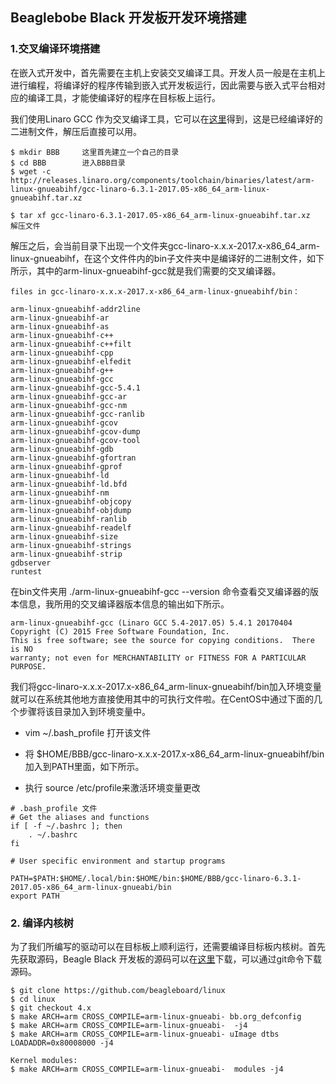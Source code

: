 ## Beaglebobe Black 开发板开发环境搭建

### 1.交叉编译环境搭建

在嵌入式开发中，首先需要在主机上安装交叉编译工具。开发人员一般是在主机上进行编程，将编译好的程序传输到嵌入式开发板运行，因此需要与嵌入式平台相对应的编译工具，才能使编译好的程序在目标板上运行。

我们使用Linaro GCC 作为交叉编译工具，它可以在[这里](http://releases.linaro.org/components/toolchain/binaries/latest/arm-linux-gnueabihf/)得到，这是已经编译好的二进制文件，解压后直接可以用。

```
$ mkdir BBB     这里首先建立一个自己的目录
$ cd BBB		进入BBB目录
$ wget -c http://releases.linaro.org/components/toolchain/binaries/latest/arm-linux-gnueabihf/gcc-linaro-6.3.1-2017.05-x86_64_arm-linux-gnueabihf.tar.xz

$ tar xf gcc-linaro-6.3.1-2017.05-x86_64_arm-linux-gnueabihf.tar.xz	  解压文件
```

解压之后，会当前目录下出现一个文件夹gcc-linaro-x.x.x-2017.x-x86_64_arm-linux-gnueabihf，在这个文件件内的bin子文件夹中是编译好的二进制文件，如下所示，其中的arm-linux-gnueabihf-gcc就是我们需要的交叉编译器。

```
files in gcc-linaro-x.x.x-2017.x-x86_64_arm-linux-gnueabihf/bin：

arm-linux-gnueabihf-addr2line
arm-linux-gnueabihf-ar
arm-linux-gnueabihf-as
arm-linux-gnueabihf-c++
arm-linux-gnueabihf-c++filt
arm-linux-gnueabihf-cpp
arm-linux-gnueabihf-elfedit
arm-linux-gnueabihf-g++
arm-linux-gnueabihf-gcc
arm-linux-gnueabihf-gcc-5.4.1
arm-linux-gnueabihf-gcc-ar
arm-linux-gnueabihf-gcc-nm
arm-linux-gnueabihf-gcc-ranlib
arm-linux-gnueabihf-gcov
arm-linux-gnueabihf-gcov-dump
arm-linux-gnueabihf-gcov-tool
arm-linux-gnueabihf-gdb
arm-linux-gnueabihf-gfortran
arm-linux-gnueabihf-gprof
arm-linux-gnueabihf-ld
arm-linux-gnueabihf-ld.bfd
arm-linux-gnueabihf-nm
arm-linux-gnueabihf-objcopy
arm-linux-gnueabihf-objdump
arm-linux-gnueabihf-ranlib
arm-linux-gnueabihf-readelf
arm-linux-gnueabihf-size
arm-linux-gnueabihf-strings
arm-linux-gnueabihf-strip
gdbserver
runtest
```

在bin文件夹用 ./arm-linux-gnueabihf-gcc --version 命令查看交叉编译器的版本信息，我所用的交叉编译器版本信息的输出如下所示。

```
arm-linux-gnueabihf-gcc (Linaro GCC 5.4-2017.05) 5.4.1 20170404
Copyright (C) 2015 Free Software Foundation, Inc.
This is free software; see the source for copying conditions.  There is NO
warranty; not even for MERCHANTABILITY or FITNESS FOR A PARTICULAR PURPOSE.

```

我们将gcc-linaro-x.x.x-2017.x-x86_64_arm-linux-gnueabihf/bin加入环境变量就可以在系统其他地方直接使用其中的可执行文件啦。在CentOS中通过下面的几个步骤将该目录加入到环境变量中。

- vim ~/.bash_profile  打开该文件

- 将 $HOME/BBB/gcc-linaro-x.x.x-2017.x-x86_64_arm-linux-gnueabihf/bin加入到PATH里面，如下所示。

-  执行 source /etc/profile来激活环境变量更改

```
# .bash_profile 文件
# Get the aliases and functions
if [ -f ~/.bashrc ]; then
	. ~/.bashrc
fi

# User specific environment and startup programs

PATH=$PATH:$HOME/.local/bin:$HOME/bin:$HOME/BBB/gcc-linaro-6.3.1-2017.05-x86_64_arm-linux-gnueabi/bin
export PATH

```

### 2. 编译内核树

为了我们所编写的驱动可以在目标板上顺利运行，还需要编译目标板内核树。首先先获取源码，Beagle Black 开发板的源码可以在[这里](https://github.com/beagleboard/linux)下载，可以通过git命令下载源码。

```
$ git clone https://github.com/beagleboard/linux
$ cd linux
$ git checkout 4.x 
$ make ARCH=arm CROSS_COMPILE=arm-linux-gnueabi- bb.org_defconfig
$ make ARCH=arm CROSS_COMPILE=arm-linux-gnueabi-  -j4
$ make ARCH=arm CROSS_COMPILE=arm-linux-gnueabi- uImage dtbs LOADADDR=0x80008000 -j4

Kernel modules:
$ make ARCH=arm CROSS_COMPILE=arm-linux-gnueabi-  modules -j4
```

